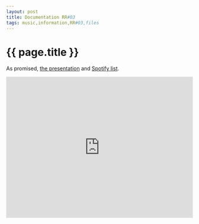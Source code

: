 ```yaml
---
layout: post
title: Documentation RR#03
tags: music,information,RR#03,files
---
```


# {{ page.title }}

As promised, [the presentation](https://roguerope.github.io/assets/docs/inleiding.html) and [Spotify list](https://open.spotify.com/user/roguerope/playlist/10fPreFzDRgNHPQT9AllqT).

<iframe src="https://embed.spotify.com/?uri=spotify%3Auser%3Aroguerope%3Aplaylist%3A10fPreFzDRgNHPQT9AllqT"  width="100%" height="380" frameborder="0" allowtransparency="true"></iframe>

